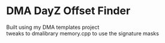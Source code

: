 # DMA DayZ Offset Finder
Built using my DMA templates project\
tweaks to dmalibrary memory.cpp to use the signature masks 
